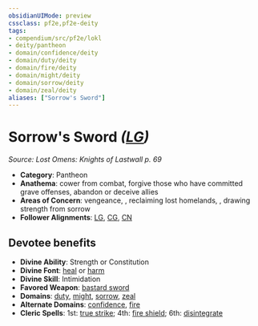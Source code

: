 ```yaml
---
obsidianUIMode: preview
cssclass: pf2e,pf2e-deity
tags:
- compendium/src/pf2e/lokl
- deity/pantheon
- domain/confidence/deity
- domain/duty/deity
- domain/fire/deity
- domain/might/deity
- domain/sorrow/deity
- domain/zeal/deity
aliases: ["Sorrow's Sword"]
---
```

# Sorrow's Sword *([LG](/rules/traits/lawful-goo-b1.md))*  
*Source: Lost Omens: Knights of Lastwall p. 69*  

- **Category**: Pantheon
- **Anathema**: cower from combat, forgive those who have committed grave offenses, abandon or deceive allies
- **Areas of Concern**: vengeance, , reclaiming lost homelands, , drawing strength from sorrow
- **Follower Alignments**: [LG](/rules/traits/lawful-goo-b1.md), [CG](/rules/traits/chaotic-good-b1.md), [CN](/rules/traits/chaotic-neutral-b1.md)

## Devotee benefits

- **Divine Ability**: Strength or Constitution
- **Divine Font**: [heal](/compendium/spells/heal.md) or [harm](/compendium/spells/harm.md)
- **Divine Skill**: Intimidation
- **Favored Weapon**: [bastard sword](/compendium/equipment/items/bastard-sword.md)
- **Domains**: [duty](/compendium/setting/domains.md#Duty), [might](/compendium/setting/domains.md#Might), [sorrow](/compendium/setting/domains.md#Sorrow), [zeal](/compendium/setting/domains.md#Zeal)
- **Alternate Domains**: [confidence](/compendium/setting/domains.md#Confidence), [fire](/compendium/setting/domains.md#Fire)
- **Cleric Spells**: 1st: [true strike](/compendium/spells/true-strike.md); 4th: [fire shield](/compendium/spells/fire-shield.md); 6th: [disintegrate](/compendium/spells/disintegrate.md)